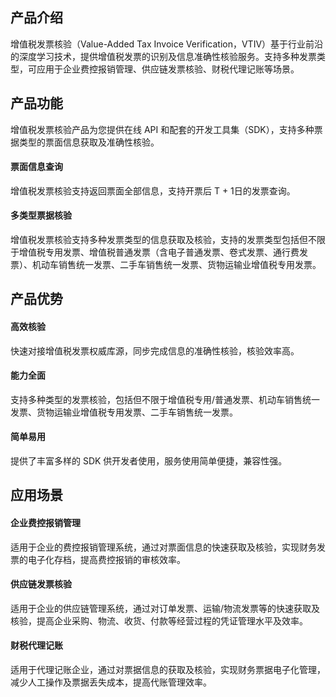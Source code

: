 
## 产品介绍
增值税发票核验（Value-Added Tax Invoice Verification，VTIV）基于行业前沿的深度学习技术，提供增值税发票的识别及信息准确性核验服务。支持多种发票类型，可应用于企业费控报销管理、供应链发票核验、财税代理记账等场景。

## 产品功能
增值税发票核验产品为您提供在线 API 和配套的开发工具集（SDK），支持多种票据类型的票面信息获取及准确性核验。

#### 票面信息查询
增值税发票核验支持返回票面全部信息，支持开票后 T + 1日的发票查询。

#### 多类型票据核验
增值税发票核验支持多种发票类型的信息获取及核验，支持的发票类型包括但不限于增值税专用发票、增值税普通发票（含电子普通发票、卷式发票、通行费发票）、机动车销售统一发票、二手车销售统一发票、货物运输业增值税专用发票。

## 产品优势
#### 高效核验
快速对接增值税发票权威库源，同步完成信息的准确性核验，核验效率高。

#### 能力全面
支持多种类型的发票核验，包括但不限于增值税专用/普通发票、机动车销售统一发票、货物运输业增值税专用发票、二手车销售统一发票。

#### 简单易用
提供了丰富多样的 SDK 供开发者使用，服务使用简单便捷，兼容性强。

## 应用场景
#### 企业费控报销管理
适用于企业的费控报销管理系统，通过对票面信息的快速获取及核验，实现财务发票的电子化存档，提高费控报销的审核效率。

#### 供应链发票核验
适用于企业的供应链管理系统，通过对订单发票、运输/物流发票等的快速获取及核验，提高企业采购、物流、收货、付款等经营过程的凭证管理水平及效率。

#### 财税代理记账
适用于代理记账企业，通过对票据信息的获取及核验，实现财务票据电子化管理，减少人工操作及票据丢失成本，提高代账管理效率。

